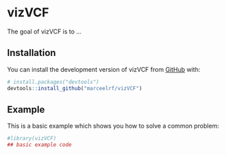
<!-- README.md is generated from README.Rmd. Please edit that file -->

# vizVCF

<!-- badges: start -->
<!-- badges: end -->

The goal of vizVCF is to …

## Installation

You can install the development version of vizVCF from
[GitHub](https://github.com/) with:

``` r
# install.packages("devtools")
devtools::install_github("marceelrf/vizVCF")
```

## Example

This is a basic example which shows you how to solve a common problem:

``` r
#library(vizVCF)
## basic example code
```

